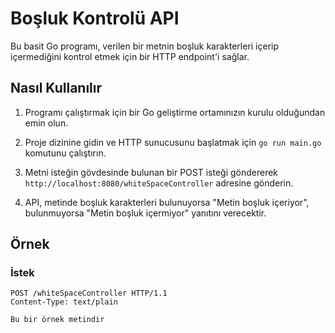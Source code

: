 # Boşluk Kontrolü API

Bu basit Go programı, verilen bir metnin boşluk karakterleri içerip içermediğini kontrol etmek için bir HTTP endpoint'i sağlar.

## Nasıl Kullanılır

1. Programı çalıştırmak için bir Go geliştirme ortamınızın kurulu olduğundan emin olun.

2. Proje dizinine gidin ve HTTP sunucusunu başlatmak için `go run main.go` komutunu çalıştırın.

3. Metni isteğin gövdesinde bulunan bir POST isteği göndererek `http://localhost:8080/whiteSpaceController` adresine gönderin.

4. API, metinde boşluk karakterleri bulunuyorsa "Metin boşluk içeriyor", bulunmuyorsa "Metin boşluk içermiyor" yanıtını verecektir.

## Örnek

### İstek
```plaintext
POST /whiteSpaceController HTTP/1.1
Content-Type: text/plain

Bu bir örnek metindir
